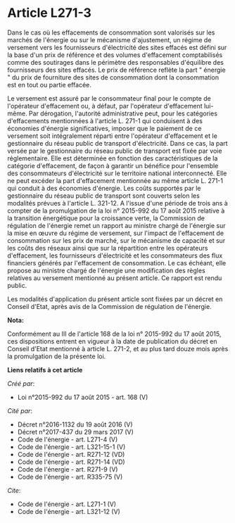 # Article L271-3

Dans le cas où les effacements de consommation sont valorisés sur les marchés de l'énergie ou sur le mécanisme d'ajustement,
un régime de versement vers les fournisseurs d'électricité des sites effacés est défini sur la base d'un prix de référence et
des volumes d'effacement comptabilisés comme des soutirages dans le périmètre des responsables d'équilibre des fournisseurs
des sites effacés. Le prix de référence reflète la part " énergie " du prix de fourniture des sites de consommation dont la
consommation est en tout ou partie effacée. 

Le versement est assuré par le consommateur final pour le compte de l'opérateur d'effacement ou, à défaut, par l'opérateur
d'effacement lui-même. Par dérogation, l'autorité administrative peut, pour les catégories d'effacements mentionnées à
l'article L. 271-1 qui conduisent à des économies d'énergie significatives, imposer que le paiement de ce versement soit
intégralement réparti entre l'opérateur d'effacement et le gestionnaire du réseau public de transport d'électricité. Dans ce
cas, la part versée par le gestionnaire du réseau public de transport est fixée par voie réglementaire. Elle est déterminée
en fonction des caractéristiques de la catégorie d'effacement, de façon à garantir un bénéfice pour l'ensemble des
consommateurs d'électricité sur le territoire national interconnecté. Elle ne peut excéder la part d'effacement mentionnée au
même article L. 271-1 qui conduit à des économies d'énergie. Les coûts supportés par le gestionnaire du réseau public de
transport sont couverts selon les modalités prévues à l'article L. 321-12. A l'issue d'une période de trois ans à compter de
la promulgation de la loi n° 2015-992 du 17 août 2015 relative à la transition énergétique pour la croissance verte, la
Commission de régulation de l'énergie remet un rapport au ministre chargé de l'énergie sur la mise en œuvre du régime de
versement, sur l'impact de l'effacement de consommation sur les prix de marché, sur le mécanisme de capacité et sur les coûts
des réseaux ainsi que sur la répartition entre les opérateurs d'effacement, les fournisseurs d'électricité et les
consommateurs des flux financiers générés par l'effacement de consommation. Le cas échéant, elle propose au ministre chargé
de l'énergie une modification des règles relatives au versement mentionné au présent article. Ce rapport est rendu public. 

Les modalités d'application du présent article sont fixées par un décret en Conseil d'Etat, après avis de la Commission de
régulation de l'énergie.

**Nota:**

Conformément au III de l'article 168 de la loi n° 2015-992 du 17 août 2015, ces dispositions entrent en vigueur à la date de
publication du décret en Conseil d'Etat mentionné à article L. 271-2, et au plus tard douze mois après la promulgation de la
présente loi.

**Liens relatifs à cet article**

_Créé par_:

  - Loi n°2015-992 du 17 août 2015 - art. 168 (V)

_Cité par_:

  - Décret n°2016-1132 du 19 août 2016 (V)
  - Décret n°2017-437 du 29 mars 2017 (V)
  - Code de l'énergie - art. L271-4 (V)
  - Code de l'énergie - art. L321-15-1 (V)
  - Code de l'énergie - art. R271-12 (VD)
  - Code de l'énergie - art. R271-14 (VD)
  - Code de l'énergie - art. R271-9 (V)
  - Code de l'énergie - art. R335-75 (V)

_Cite_:

  - Code de l'énergie - art. L271-1 (V)
  - Code de l'énergie - art. L321-12 (V)
